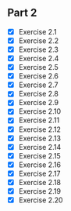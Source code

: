 ## Part 2

- [x] Exercise 2.1
- [x] Exercise 2.2
- [x] Exercise 2.3
- [x] Exercise 2.4
- [x] Exercise 2.5
- [x] Exercise 2.6
- [x] Exercise 2.7
- [x] Exercise 2.8
- [x] Exercise 2.9
- [x] Exercise 2.10
- [x] Exercise 2.11
- [x] Exercise 2.12
- [x] Exercise 2.13
- [x] Exercise 2.14
- [x] Exercise 2.15
- [x] Exercise 2.16
- [x] Exercise 2.17
- [x] Exercise 2.18
- [x] Exercise 2.19
- [x] Exercise 2.20